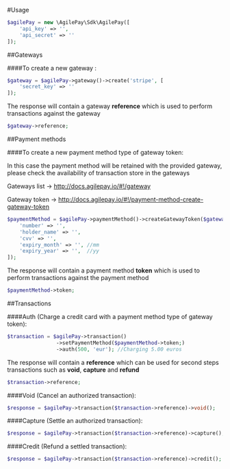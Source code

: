 #Usage

```php
$agilePay = new \AgilePay\Sdk\AgilePay([
    'api_key' => '',
    'api_secret' => ''
]);
```

##Gateways

####To create a new gateway :

```php
$gateway = $agilePay->gateway()->create('stripe', [
    'secret_key' => ''
]);
```

The response will contain a gateway **reference** which is used to perform transactions against the gateway

```php
$gateway->reference;
```

##Payment methods

####To create a new payment method type of gateway token:

In this case the payment method will be retained with the provided gateway,
please check the availability of transaction store in the gateways

Gateways list -> http://docs.agilepay.io/#!/gateway 

Gateway token -> http://docs.agilepay.io/#!/payment-method-create-gateway-token


```php
$paymentMethod = $agilePay->paymentMethod()->createGatewayToken($gateway->reference, [
    'number' => '',
    'holder_name' => '',
    'cvv' => '',
    'expiry_month' => '', //mm
    'expiry_year' => '',  //yy
]);
```

The response will contain a payment method **token** which is used to perform transactions against the payment method

```php
$paymentMethod->token;
```

##Transactions

####Auth (Charge a credit card with a payment method type of gateway token):
```php
$transaction = $agilePay->transaction()
                ->setPaymentMethod($paymentMethod->token;)
                ->auth(500, 'eur'); //Charging 5.00 euros
```

The response will contain a **reference** which can be used for second steps transactions such as **void**, **capture** and **refund**

```php
$transaction->reference;
```

####Void (Cancel an authorized transaction):
```php
$response = $agilePay->transaction($transaction->reference)->void();
```

####Capture (Settle an authorized transaction):
```php
$response = $agilePay->transaction($transaction->reference)->capture();
```

####Credit (Refund a settled transaction):
```php
$response = $agilePay->transaction($transaction->reference)->credit();
```

